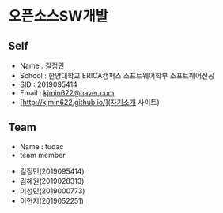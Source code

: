 # 오픈소스SW개발
## Self 
* Name : 길정민
* School : 한양대학교 ERICA캠퍼스 소프트웨어학부 소프트웨어전공
* SID : 2019095414
* Email : kjmin622@naver.com
* [http://kjmin622.github.io/](자기소개 사이트)
## Team
* Name : tudac
* team member
- 길정민(2019095414)
- 김혜원(2019028313)
- 이성민(2019000773)
- 이현지(2019052251)
